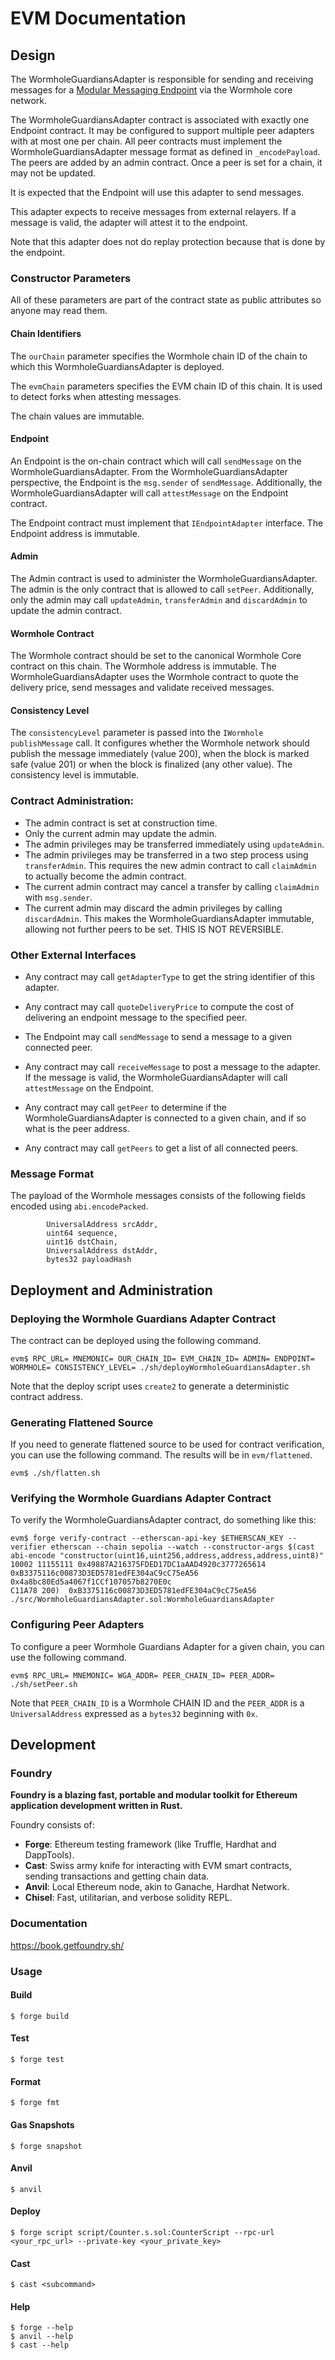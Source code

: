 # EVM Documentation

## Design

The WormholeGuardiansAdapter is responsible for sending and receiving messages for a [Modular Messaging Endpoint](https://github.com/wormholelabs-xyz/example-messaging-endpoint/blob/main/README.md) via the Wormhole core network.

The WormholeGuardiansAdapter contract is associated with exactly one Endpoint contract. It may be configured to support multiple peer adapters with at most one per chain. All peer contracts must implement the WormholeGuardiansAdapter message format as defined in `_encodePayload`. The peers are added by an admin contract. Once a peer is set for a chain, it may not be updated.

It is expected that the Endpoint will use this adapter to send messages.

This adapter expects to receive messages from external relayers. If a message is valid, the adapter will attest it to the endpoint.

Note that this adapter does not do replay protection because that is done by the endpoint.

### Constructor Parameters

All of these parameters are part of the contract state as public attributes so anyone may read them.

#### Chain Identifiers

The `ourChain` parameter specifies the Wormhole chain ID of the chain to which this WormholeGuardiansAdapter is deployed.

The `evmChain` parameters specifies the EVM chain ID of this chain. It is used to detect forks when attesting messages.

The chain values are immutable.

#### Endpoint

An Endpoint is the on-chain contract which will call `sendMessage` on the WormholeGuardiansAdapter. From the WormholeGuardiansAdapter perspective, the Endpoint is the `msg.sender` of `sendMessage`. Additionally, the WormholeGuardiansAdapter will call `attestMessage` on the Endpoint contract.

The Endpoint contract must implement that `IEndpointAdapter` interface. The Endpoint address is immutable.

#### Admin

The Admin contract is used to administer the WormholeGuardiansAdapter. The admin is the only contract that is allowed to call `setPeer`. Additionally, only the admin may call `updateAdmin`, `transferAdmin` and `discardAdmin` to update the admin contract.

#### Wormhole Contract

The Wormhole contract should be set to the canonical Wormhole Core contract on this chain. The Wormhole address is immutable. The WormholeGuardiansAdapter uses the Wormhole contract to quote the delivery price, send messages and validate received messages.

#### Consistency Level

The `consistencyLevel` parameter is passed into the `IWormhole` `publishMessage` call. It configures whether the Wormhole network should publish the message immediately (value 200), when the block is marked safe (value 201) or when the block is finalized (any other value). The consistency level is immutable.

### Contract Administration:

- The admin contract is set at construction time.
- Only the current admin may update the admin.
- The admin privileges may be transferred immediately using `updateAdmin`.
- The admin privileges may be transferred in a two step process using `transferAdmin`. This requires the new admin contract to call `claimAdmin` to actually become the admin contract.
- The current admin contract may cancel a transfer by calling `claimAdmin` with `msg.sender`.
- The current admin may discard the admin privileges by calling `discardAdmin`. This makes the WormholeGuardiansAdapter immutable, allowing not further peers to be set. THIS IS NOT REVERSIBLE.

### Other External Interfaces

- Any contract may call `getAdapterType` to get the string identifier of this adapter.
- Any contract may call `quoteDeliveryPrice` to compute the cost of delivering an endpoint message to the specified peer.
- The Endpoint may call `sendMessage` to send a message to a given connected peer.
- Any contract may call `receiveMessage` to post a message to the adapter. If the message is valid, the WormholeGuardiansAdapter will call `attestMessage` on the Endpoint.

- Any contract may call `getPeer` to determine if the WormholeGuardiansAdapter is connected to a given chain, and if so what is the peer address.
- Any contract may call `getPeers` to get a list of all connected peers.

### Message Format

The payload of the Wormhole messages consists of the following fields encoded using `abi.encodePacked`.

```code
		UniversalAddress srcAddr,
		uint64 sequence,
		uint16 dstChain,
		UniversalAddress dstAddr,
		bytes32 payloadHash
```

## Deployment and Administration

### Deploying the Wormhole Guardians Adapter Contract

The contract can be deployed using the following command.

```shell
evm$ RPC_URL= MNEMONIC= OUR_CHAIN_ID= EVM_CHAIN_ID= ADMIN= ENDPOINT= WORMHOLE= CONSISTENCY_LEVEL= ./sh/deployWormholeGuardiansAdapter.sh
```

Note that the deploy script uses `create2` to generate a deterministic contract address.

### Generating Flattened Source

If you need to generate flattened source to be used for contract verification, you can use the following command. The results will be in `evm/flattened`.

```shell
evm$ ./sh/flatten.sh
```

### Verifying the Wormhole Guardians Adapter Contract

To verify the WormholeGuardiansAdapter contract, do something like this:

```shell
evm$ forge verify-contract --etherscan-api-key $ETHERSCAN_KEY --verifier etherscan --chain sepolia --watch --constructor-args $(cast abi-encode "constructor(uint16,uint256,address,address,address,uint8)" 10002 11155111 0x49887A216375FDED17DC1aAAD4920c3777265614 0xB3375116c00873D3ED5781edFE304aC9cC75eA56 0x4a8bc80Ed5a4067f1CCf107057b8270E0c
C11A78 200)  0xB3375116c00873D3ED5781edFE304aC9cC75eA56 ./src/WormholeGuardiansAdapter.sol:WormholeGuardiansAdapter
```

### Configuring Peer Adapters

To configure a peer Wormhole Guardians Adapter for a given chain, you can use the following command.

```shell
evm$ RPC_URL= MNEMONIC= WGA_ADDR= PEER_CHAIN_ID= PEER_ADDR= ./sh/setPeer.sh
```

Note that `PEER_CHAIN_ID` is a Wormhole CHAIN ID and the `PEER_ADDR` is a `UniversalAddress` expressed as a `bytes32` beginning with `0x`.

## Development

### Foundry

**Foundry is a blazing fast, portable and modular toolkit for Ethereum application development written in Rust.**

Foundry consists of:

- **Forge**: Ethereum testing framework (like Truffle, Hardhat and DappTools).
- **Cast**: Swiss army knife for interacting with EVM smart contracts, sending transactions and getting chain data.
- **Anvil**: Local Ethereum node, akin to Ganache, Hardhat Network.
- **Chisel**: Fast, utilitarian, and verbose solidity REPL.

### Documentation

https://book.getfoundry.sh/

### Usage

#### Build

```shell
$ forge build
```

#### Test

```shell
$ forge test
```

#### Format

```shell
$ forge fmt
```

#### Gas Snapshots

```shell
$ forge snapshot
```

#### Anvil

```shell
$ anvil
```

#### Deploy

```shell
$ forge script script/Counter.s.sol:CounterScript --rpc-url <your_rpc_url> --private-key <your_private_key>
```

#### Cast

```shell
$ cast <subcommand>
```

#### Help

```shell
$ forge --help
$ anvil --help
$ cast --help
```
